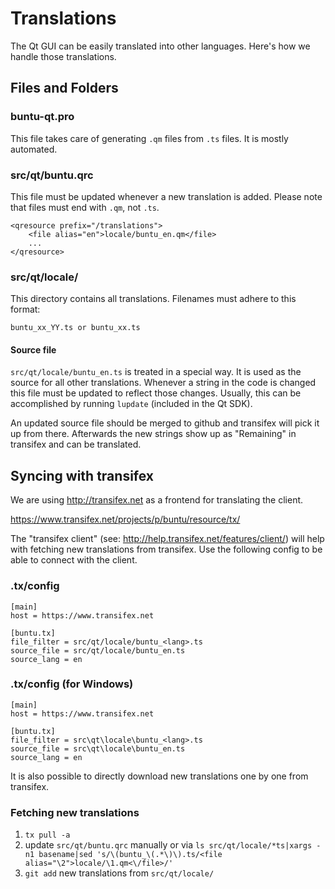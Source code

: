 Translations
============

The Qt GUI can be easily translated into other languages. Here's how we
handle those translations.

Files and Folders
-----------------

### buntu-qt.pro

This file takes care of generating `.qm` files from `.ts` files. It is mostly
automated.

### src/qt/buntu.qrc

This file must be updated whenever a new translation is added. Please note that
files must end with `.qm`, not `.ts`.

    <qresource prefix="/translations">
        <file alias="en">locale/buntu_en.qm</file>
        ...
    </qresource>

### src/qt/locale/

This directory contains all translations. Filenames must adhere to this format:

    buntu_xx_YY.ts or buntu_xx.ts

#### Source file

`src/qt/locale/buntu_en.ts` is treated in a special way. It is used as the
source for all other translations. Whenever a string in the code is changed
this file must be updated to reflect those changes. Usually, this can be
accomplished by running `lupdate` (included in the Qt SDK).

An updated source file should be merged to github and transifex will pick it
up from there. Afterwards the new strings show up as "Remaining" in transifex
and can be translated.

Syncing with transifex
----------------------

We are using http://transifex.net as a frontend for translating the client.

https://www.transifex.net/projects/p/buntu/resource/tx/

The "transifex client" (see: http://help.transifex.net/features/client/)
will help with fetching new translations from transifex. Use the following
config to be able to connect with the client.

### .tx/config

    [main]
    host = https://www.transifex.net

    [buntu.tx]
    file_filter = src/qt/locale/buntu_<lang>.ts
    source_file = src/qt/locale/buntu_en.ts
    source_lang = en
    
### .tx/config (for Windows)

    [main]
    host = https://www.transifex.net

    [buntu.tx]
    file_filter = src\qt\locale\buntu_<lang>.ts
    source_file = src\qt\locale\buntu_en.ts
    source_lang = en

It is also possible to directly download new translations one by one from transifex.

### Fetching new translations

1. `tx pull -a`
2. update `src/qt/buntu.qrc` manually or via
   `ls src/qt/locale/*ts|xargs -n1 basename|sed 's/\(buntu_\(.*\)\).ts/<file alias="\2">locale/\1.qm<\/file>/'`
3. `git add` new translations from `src/qt/locale/`
